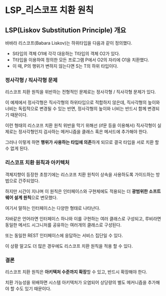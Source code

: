 # LSP_리스코프 치환 원칙
## LSP(Liskov Substitution Principle) 개요
바바라 리스코프(Babara Liskov)는 하위타입을 다음과 같이 정의했다.
* S타입의 객체 O1에 각각 대응하는 T타입의 객체 O2가 있다.
* T타입을 이용하여 정의한 모든 프로그램 P에서 O2의 자리에 O1을 치환했다.
* 이 때, P의 행위가 변하지 않는다면 S는 T의 하위 타입이다.

### 정사각형 / 직사각형 문제
리스코프 치환 원칙을 위반하는 전형적인 문제로는 정사각형 / 직사각형 문제가 있다.

이 예제에서 정사각형은 직사각형의 하위타입으로 적합하지 않은데, 직사각형의 높이와 너비는 독립적으로 변경될 수 있는 반면, 정사각형의 높이와 너비는 반드시 함께 변경되기 때문이다.

이런 형태의 리스코프 치환 원칙 위반을 막기 위해선 (⁭if문 등을 이용해서) 직사각형이 실제로는 정사각형인지 검사하는 메커니즘을 클래스 혹은 메서드에 추가해야 한다.

그러나 이렇게 하면 **행위가 사용하는 타입에 의존**하게 되므로 결국 타입을 서로 치환 할 수 없게 된다.

### 리스코프 치환 원칙과 아키텍처
객체지향이 등장한 초창기에는 리스코프 치환 원칙이 상속을 사용하도록 가이드하는 방법으로 간주되었다.

하지만 시간이 지나며 이 원칙은 인터페이스와 구현체에도 적용되는 더 **광범위한 소프트웨어 설계 원칙**으로 변모했다.

여기서 말하는 인터페이스는 다양한 형태로 나타난다. 

자바같은 언어라면 인터페이스 하나와 이를 구현하는 여러 클래스로 구성되고, 루비라면 동일한 메서드 시그니처를 공유하는 여러개의 클래스로 구성된다.

또는 동일한 REST 인터페이스에 응답하는 서비스 집단일 수 있다.

이 상황 말고도 더 많은 경우에도 리스코프 치환 원칙을 적용 할 수 있다.

### 결론
리스코프 치환 원칙은 **아키텍처 수준까지 확장**할 수 있고, 반드시 확장해야 한다. 

치환 가능성을 위배하면 시스템 아키텍처가 오염되어 상당량의 별도 메커니즘을 추가해야 할 수도 있기 때문이다.
